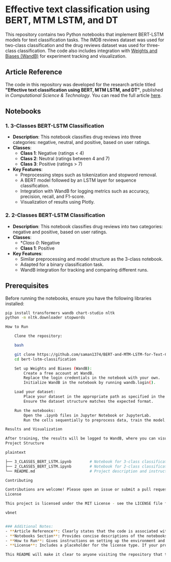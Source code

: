 
# Effective text classification using BERT, MTM LSTM, and DT

This repository contains two Python notebooks that implement BERT-LSTM models for text classification tasks. The IMDB reviews dataset was used for two-class classification and the drug reviews dataset was used for three-class classification. The code also includes integration with [Weights and Biases (WandB)](https://wandb.ai/) for experiment tracking and visualization.

## Article Reference

The code in this repository was developed for the research article titled **"Effective text classification using BERT, MTM LSTM, and DT"**, published in *Computational Science & Technology*. You can read the full article [here](https://www.sciencedirect.com/science/article/abs/pii/S0169023X24000302).

## Notebooks

### 1. **3-Classes BERT-LSTM Classification**
- **Description**: This notebook classifies drug reviews into three categories: negative, neutral, and positive, based on user ratings.
- **Classes**:
  - **Class 1**: Negative (ratings < 4)
  - **Class 2**: Neutral (ratings between 4 and 7)
  - **Class 3**: Positive (ratings > 7)
- **Key Features**:
  - Preprocessing steps such as tokenization and stopword removal.
  - A BERT model followed by an LSTM layer for sequence classification.
  - Integration with WandB for logging metrics such as accuracy, precision, recall, and F1-score.
  - Visualization of results using Plotly.

### 2. **2-Classes BERT-LSTM Classification**
- **Description**: This notebook classifies drug reviews into two categories: negative and positive, based on user ratings.
- **Classes**:
  - **Class 0*: Negative
  - **Class 1**: Positive
- **Key Features**:
  - Similar preprocessing and model structure as the 3-class notebook.
  - Adapted for a binary classification task.
  - WandB integration for tracking and comparing different runs.

## Prerequisites

Before running the notebooks, ensure you have the following libraries installed:

```bash
pip install transformers wandb chart-studio nltk
python -m nltk.downloader stopwords

How to Run

    Clone the repository:

    bash

    git clone https://github.com/saman1374/BERT-and-MTM-LSTM-for-Text-Classification.git
    cd bert-lstm-classification

    Set up Weights and Biases (WandB):
        Create a free account at WandB.
        Replace the login credentials in the notebook with your own.
        Initialize WandB in the notebook by running wandb.login().

    Load your dataset:
        Place your dataset in the appropriate path as specified in the notebook (e.g., dataset = pd.read_csv('your_dataset.csv')).
        Ensure the dataset structure matches the expected format.

    Run the notebooks:
        Open the .ipynb files in Jupyter Notebook or JupyterLab.
        Run the cells sequentially to preprocess data, train the model, and log the results to WandB.

Results and Visualization

After training, the results will be logged to WandB, where you can visualize metrics like accuracy, precision, recall, and F1-score. The notebook also includes a Plotly visualization for comparing model performance across different runs.
Project Structure

plaintext

├── 3_CLASSES_BERT_LSTM.ipynb        # Notebook for 3-class classification
├── 2_CLASSES_BERT_LSTM.ipynb        # Notebook for 2-class classification
└── README.md                        # Project description and instructions

Contributing

Contributions are welcome! Please open an issue or submit a pull request if you have suggestions or improvements.
License

This project is licensed under the MIT License - see the LICENSE file for details.

vbnet


### Additional Notes:
- **Article Reference**: Clearly states that the code is associated with a published article and provides a direct link.
- **Notebooks Section**: Provides concise descriptions of the notebooks and their purposes.
- **How to Run**: Gives instructions on setting up the environment and running the notebooks.
- **License**: Includes a placeholder for the license type. If your project is open-source, you can add an appropriate license.

This README will make it clear to anyone visiting the repository that the code is tied to academic research, and they'll have easy access to the article itself
